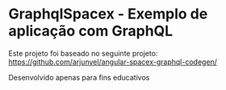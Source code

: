 # GraphqlSpacex - Exemplo de aplicação com GraphQL

Este projeto foi baseado no seguinte projeto: https://github.com/arjunyel/angular-spacex-graphql-codegen/

Desenvolvido apenas para fins educativos
